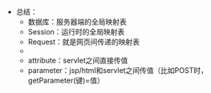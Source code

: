 + 总结：
  + 数据库：服务器端的全局映射表
  + Session：运行时的全局映射表
  + Request：就是网页间传递的映射表
  + 
  + attribute：servlet之间直接传值
  + parameter：jsp/html和servlet之间传值（比如POST时，getParameter(键)=值）